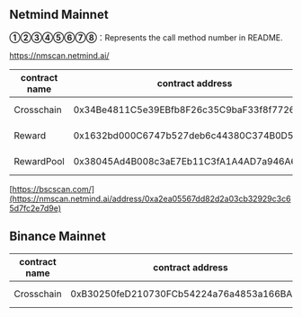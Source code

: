 ## Netmind Mainnet

**①②③④⑤⑥⑦⑧**：Represents the call method number in README.

https://nmscan.netmind.ai/

|contract name|contract address|Proposal ID|Operating Instructions|invoke methods|parameter invocation|
| --- | --- | --- |--- | --- |---|
|  Crosschain  |  0x34Be4811C5e39EBfb8F26c35C9baF33f8f772689 |    | **⑥**Upgrade Contract  | upgrad  |   0xD659e27288871C2e421302e3071b5C70c330731F |
|   Reward  |  0x1632bd000C6747b527deb6c44380C374B0D56c56  |    | **⑥**Upgrade Contract  | upgrad  |   0xBB8E67Ec142748dbc783c13a4029Eaa923285061  |
|   RewardPool  |  0x38045Ad4B008c3aE7Eb11C3fA1A4AD7a946A6b15  |    | **⑥**Upgrade Contract  | upgrad  |   0x20ef0BD2Ceb70F991F21659dBaCA41d44FB79ED2  |

[https://bscscan.com/](https://nmscan.netmind.ai/address/0xa2ea05567dd82d2a03cb32929c3c65d7fc2e7d9e)
## Binance Mainnet
|contract name|contract address|Proposal ID|Operating Instructions|invoke methods|parameter invocation|
| --- | --- | --- |--- | --- |---|
|  Crosschain  |  0xB30250feD210730FCb54224a76a4853a166BA41C |    | **⑥**Upgrade Contract  | upgrad  |   0xAdf11137BddA9C973cdba417AF16D159B735F357 |
